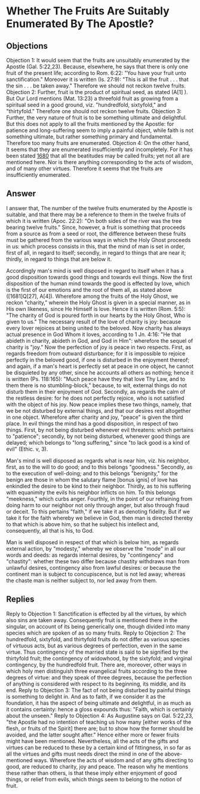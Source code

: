 # Whether The Fruits Are Suitably Enumerated By The Apostle?
## Objections
Objection 1: It would seem that the fruits are unsuitably enumerated by the Apostle (Gal. 5:22,23). Because, elsewhere, he says that there is only one fruit of the present life; according to Rom. 6:22: "You have your fruit unto sanctification." Moreover it is written (Is. 27:9): "This is all the fruit . . . that the sin . . . be taken away." Therefore we should not reckon twelve fruits.
Objection 2: Further, fruit is the product of spiritual seed, as stated (A[1] ). But Our Lord mentions (Mat. 13:23) a threefold fruit as growing from a spiritual seed in a good ground, viz. "hundredfold, sixtyfold," and "thirtyfold." Therefore one should not reckon twelve fruits.
Objection 3: Further, the very nature of fruit is to be something ultimate and delightful. But this does not apply to all the fruits mentioned by the Apostle: for patience and long-suffering seem to imply a painful object, while faith is not something ultimate, but rather something primary and fundamental. Therefore too many fruits are enumerated.
Objection 4: On the other hand, It seems that they are enumerated insufficiently and incompletely. For it has been stated [1680](A[2]) that all the beatitudes may be called fruits; yet not all are mentioned here. Nor is there anything corresponding to the acts of wisdom, and of many other virtues. Therefore it seems that the fruits are insufficiently enumerated.
## Answer

I answer that, The number of the twelve fruits enumerated by the Apostle is suitable, and that there may be a reference to them in the twelve fruits of which it is written (Apoc. 22:2): "On both sides of the river was the tree bearing twelve fruits." Since, however, a fruit is something that proceeds from a source as from a seed or root, the difference between these fruits must be gathered from the various ways in which the Holy Ghost proceeds in us: which process consists in this, that the mind of man is set in order, first of all, in regard to itself; secondly, in regard to things that are near it; thirdly, in regard to things that are below it.

Accordingly man's mind is well disposed in regard to itself when it has a good disposition towards good things and towards evil things. Now the first disposition of the human mind towards the good is effected by love, which is the first of our emotions and the root of them all, as stated above ([1681]Q[27], A[4]). Wherefore among the fruits of the Holy Ghost, we reckon "charity," wherein the Holy Ghost is given in a special manner, as in His own likeness, since He Himself is love. Hence it is written (Rom. 5:5): "The charity of God is poured forth in our hearts by the Holy Ghost, Who is given to us." The necessary result of the love of charity is joy: because every lover rejoices at being united to the beloved. Now charity has always actual presence in God Whom it loves, according to 1 Jn. 4:16: "He that abideth in charity, abideth in God, and God in Him": wherefore the sequel of charity is "joy." Now the perfection of joy is peace in two respects. First, as regards freedom from outward disturbance; for it is impossible to rejoice perfectly in the beloved good, if one is disturbed in the enjoyment thereof; and again, if a man's heart is perfectly set at peace in one object, he cannot be disquieted by any other, since he accounts all others as nothing; hence it is written (Ps. 118:165): "Much peace have they that love Thy Law, and to them there is no stumbling-block," because, to wit, external things do not disturb them in their enjoyment of God. Secondly, as regards the calm of the restless desire: for he does not perfectly rejoice, who is not satisfied with the object of his joy. Now peace implies these two things, namely, that we be not disturbed by external things, and that our desires rest altogether in one object. Wherefore after charity and joy, "peace" is given the third place. In evil things the mind has a good disposition, in respect of two things. First, by not being disturbed whenever evil threatens: which pertains to "patience"; secondly, by not being disturbed, whenever good things are delayed; which belongs to "long suffering," since "to lack good is a kind of evil" (Ethic. v, 3).

Man's mind is well disposed as regards what is near him, viz. his neighbor, first, as to the will to do good; and to this belongs "goodness." Secondly, as to the execution of well-doing; and to this belongs "benignity," for the benign are those in whom the salutary flame [bonus ignis] of love has enkindled the desire to be kind to their neighbor. Thirdly, as to his suffering with equanimity the evils his neighbor inflicts on him. To this belongs "meekness," which curbs anger. Fourthly, in the point of our refraining from doing harm to our neighbor not only through anger, but also through fraud or deceit. To this pertains "faith," if we take it as denoting fidelity. But if we take it for the faith whereby we believe in God, then man is directed thereby to that which is above him, so that he subject his intellect and, consequently, all that is his, to God.

Man is well disposed in respect of that which is below him, as regards external action, by "modesty," whereby we observe the "mode" in all our words and deeds: as regards internal desires, by "contingency" and "chastity": whether these two differ because chastity withdraws man from unlawful desires, contingency also from lawful desires: or because the continent man is subject to concupiscence, but is not led away; whereas the chaste man is neither subject to, nor led away from them.
## Replies
Reply to Objection 1: Sanctification is effected by all the virtues, by which also sins are taken away. Consequently fruit is mentioned there in the singular, on account of its being generically one, though divided into many species which are spoken of as so many fruits.
Reply to Objection 2: The hundredfold, sixtyfold, and thirtyfold fruits do not differ as various species of virtuous acts, but as various degrees of perfection, even in the same virtue. Thus contingency of the married state is said to be signified by the thirtyfold fruit; the contingency of widowhood, by the sixtyfold; and virginal contingency, by the hundredfold fruit. There are, moreover, other ways in which holy men distinguish three evangelical fruits according to the three degrees of virtue: and they speak of three degrees, because the perfection of anything is considered with respect to its beginning, its middle, and its end.
Reply to Objection 3: The fact of not being disturbed by painful things is something to delight in. And as to faith, if we consider it as the foundation, it has the aspect of being ultimate and delightful, in as much as it contains certainty: hence a gloss expounds thus: "Faith, which is certainly about the unseen."
Reply to Objection 4: As Augustine says on Gal. 5:22,23, "the Apostle had no intention of teaching us how many [either works of the flesh, or fruits of the Spirit] there are; but to show how the former should be avoided, and the latter sought after." Hence either more or fewer fruits might have been mentioned. Nevertheless, all the acts of the gifts and virtues can be reduced to these by a certain kind of fittingness, in so far as all the virtues and gifts must needs direct the mind in one of the above-mentioned ways. Wherefore the acts of wisdom and of any gifts directing to good, are reduced to charity, joy and peace. The reason why he mentions these rather than others, is that these imply either enjoyment of good things, or relief from evils, which things seem to belong to the notion of fruit.